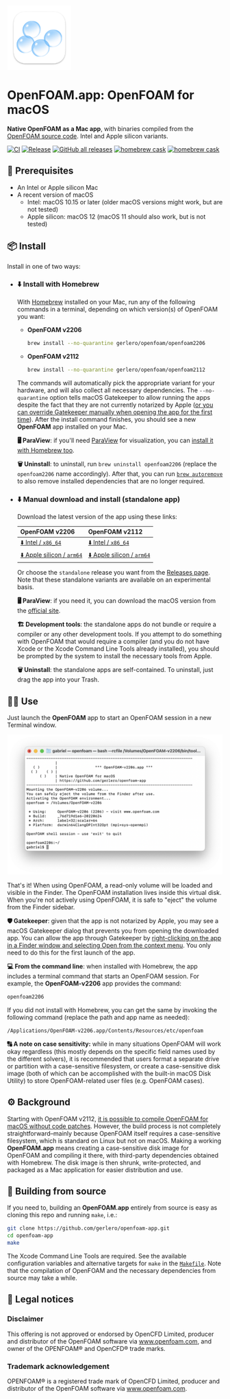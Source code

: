 [<img src="icon.png" width="150">](#)

# **OpenFOAM.app**: OpenFOAM for macOS

**Native OpenFOAM as a Mac app**, with binaries compiled from the [OpenFOAM source code](https://develop.openfoam.com/Development/openfoam/-/blob/master/doc/Build.md). Intel and Apple silicon variants.

[![CI](https://github.com/gerlero/openfoam-app/actions/workflows/ci.yml/badge.svg)](https://github.com/gerlero/openfoam-app/actions/workflows/ci.yml) [![Release](https://github.com/gerlero/openfoam-app/actions/workflows/release.yml/badge.svg)](https://github.com/gerlero/openfoam-app/actions/workflows/release.yml) [![GitHub all releases](https://img.shields.io/github/downloads/gerlero/openfoam-app/total)](https://github.com/gerlero/openfoam-app/releases)
[![homebrew cask](https://img.shields.io/badge/homebrew%20cask-gerlero%2Fopenfoam%2Fopenfoam2206-informational)](https://github.com/gerlero/homebrew-openfoam) [![homebrew cask](https://img.shields.io/badge/homebrew%20cask-gerlero%2Fopenfoam%2Fopenfoam2112-informational)](https://github.com/gerlero/homebrew-openfoam)

## 🍏 Prerequisites

* An Intel or Apple silicon Mac
* A recent version of macOS
    * Intel: macOS 10.15 or later (older macOS versions might work, but are not tested)
    * Apple silicon: macOS 12 (macOS 11 should also work, but is not tested)

## 📦 Install

Install in one of two ways:

* ### ⬇️ Install with Homebrew

   With [Homebrew](https://brew.sh) installed on your Mac, run any of the following commands in a terminal, depending on which version(s) of OpenFOAM you want:

   * **OpenFOAM v2206**

       ```sh
       brew install --no-quarantine gerlero/openfoam/openfoam2206
       ```

   * **OpenFOAM v2112**

       ```sh
       brew install --no-quarantine gerlero/openfoam/openfoam2112
       ```

   The commands will automatically pick the appropriate variant for your hardware, and will also collect all necessary dependencies. The ``--no-quarantine`` option tells macOS Gatekeeper to allow running the apps despite the fact that they are not currently notarized by Apple ([or you can override Gatekeeper manually when opening the app for the first time](https://docs.brew.sh/FAQ#why-cant-i-open-a-mac-app-from-an-unidentified-developer)). After the install command finishes, you should see a new **OpenFOAM** app installed on your Mac.

   **🖥 ParaView**: if you'll need [ParaView](https://www.paraview.org) for visualization, you can [install it with Homebrew too](https://formulae.brew.sh/cask/paraview).

   **🗑 Uninstall**: to uninstall, run ```brew uninstall openfoam2206``` (replace the ``openfoam2206`` name accordingly). After that, you can run [```brew autoremove```](https://docs.brew.sh/Manpage#autoremove---dry-run) to also remove installed dependencies that are no longer required.

* ### ⬇️ Manual download and install (standalone app)

   Download the latest version of the app using these links:

   | OpenFOAM v2206 | OpenFOAM v2112 |
   | -------------- | -------------- |
   | [⬇️ Intel / `x86_64`](https://github.com/gerlero/openfoam-app/releases/latest/download/openfoam2206-app-standalone-x86_64.zip) | [⬇️ Intel / `x86_64`](https://github.com/gerlero/openfoam-app/releases/latest/download/openfoam2112-app-standalone-x86_64.zip) |
   | [⬇️ Apple silicon / `arm64`](https://github.com/gerlero/openfoam-app/releases/latest/download/openfoam2206-app-standalone-arm64.zip) | [⬇️ Apple silicon / `arm64`](https://github.com/gerlero/openfoam-app/releases/latest/download/openfoam2112-app-standalone-arm64.zip) |

   Or choose the `standalone` release you want from the [Releases page](https://github.com/gerlero/openfoam-app/releases). Note that these standalone variants are available on an experimental basis.

   **🖥 ParaView**: if you need it, you can download the macOS version from the [official site](https://www.paraview.org/download/).

   **🏗 Development tools**: the standalone apps do not bundle or require a compiler or any other development tools. If you attempt to do something with OpenFOAM that would require a compiler (and you do not have Xcode or the Xcode Command Line Tools already installed), you should be prompted by the system to install the necessary tools from Apple.

   **🗑 Uninstall**: the standalone apps are self-contained. To uninstall, just drag the app into your Trash.

## 🧑‍💻 Use

Just launch the **OpenFOAM** app to start an OpenFOAM session in a new Terminal window.

<img src="screenshot.png" width="650">

That's it! When using OpenFOAM, a read-only volume will be loaded and visible in the Finder. The OpenFOAM installation lives inside this virtual disk. When you're not actively using OpenFOAM, it is safe to "eject" the volume from the Finder sidebar.

**🛡 Gatekeeper**: given that the app is not notarized by Apple, you may see a macOS Gatekeeper dialog that prevents you from opening the downloaded app. You can allow the app through Gatekeeper by [right-clicking on the app in a Finder window and selecting Open from the context menu](https://docs.brew.sh/FAQ#why-cant-i-open-a-mac-app-from-an-unidentified-developer). You only need to do this for the first launch of the app.

**💻 From the command line**: when installed with Homebrew, the app includes a terminal command that starts an OpenFOAM session. For example, the **OpenFOAM-v2206** app provides the command:

```sh
openfoam2206
```

If you did not install with Homebrew, you can get the same by invoking the following command (replace the path and app name as needed):

```sh
/Applications/OpenFOAM-v2206.app/Contents/Resources/etc/openfoam
```

**🔠 A note on case sensitivity:** while in many situations OpenFOAM will work okay regardless (this mostly depends on the specific field names used by the different solvers), it is recommended that users format a separate drive or partition with a case-sensitive filesystem, or create a case-sensitive disk image (both of which can be accomplished with the built-in macOS Disk Utility) to store OpenFOAM-related user files (e.g. OpenFOAM cases).

## ⚙️ Background

Starting with OpenFOAM v2112, [it is possible to compile OpenFOAM for macOS without code patches](https://develop.openfoam.com/Development/openfoam/-/wikis/building#darwin-mac-os). However, the build process is not completely straightforward–mainly because OpenFOAM itself requires a case-sensitive filesystem, which is standard on Linux but not on macOS. Making a working **OpenFOAM.app** means creating a case-sensitive disk image for OpenFOAM and compiling it there, with third-party dependencies obtained with Homebrew. The disk image is then shrunk, write-protected, and packaged as a Mac application for easier distribution and use.

## 🔨 Building from source

If you need to, building an **OpenFOAM.app** entirely from source is easy as cloning this repo and running `make`, i.e.:

```sh
git clone https://github.com/gerlero/openfoam-app.git
cd openfoam-app
make
```

The Xcode Command Line Tools are required. See the available configuration variables and alternative targets for `make` in the [`Makefile`](Makefile). Note that the compilation of OpenFOAM and the necessary dependencies from source may take a while.

## 📄 Legal notices

### Disclaimer

This offering is not approved or endorsed by OpenCFD Limited, producer and distributor of the OpenFOAM software via www.openfoam.com, and owner of the OPENFOAM®  and OpenCFD® trade marks.

### Trademark acknowledgement

OPENFOAM® is a registered trade mark of OpenCFD Limited, producer and distributor of the OpenFOAM software via www.openfoam.com.
